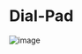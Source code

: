 # Dial-Pad
![image](https://user-images.githubusercontent.com/96099249/150670023-10de5d6c-4825-4122-adce-16b6a80c9407.png)
